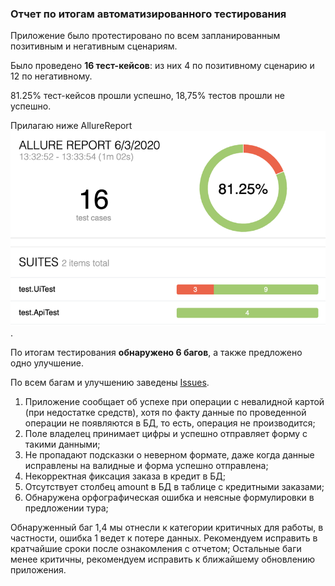 ### Отчет по итогам автоматизированного тестирования 
Приложение было протестировано по всем запланированным позитивным и негативным сценариям. 

Было проведено **16 тест-кейсов**: из них 4 по позитивному сценарию и 12 по негативному. 

81.25% тест-кейсов прошли успешно, 18,75% тестов прошли не успешно. 

Прилагаю ниже AllureReport
![alt image](screenshort/Screenshot1.png). 

По итогам тестирования **обнаружено 6 багов**, а также предложено одно улучшение. 

По всем багам и улучшению заведены [Issues](https://github.com/AnnaPo-hub/AutomatizationFinalProject/issues).

 1. Приложение сообщает об успехе при операции с невалидной картой (при недостатке средств), хотя 
       по факту данные по проведенной операции не появляются в БД, то есть, операция не производится; 
 1. Поле владелец принимает цифры  и успешно отправляет форму с такими данными; 
 1. Не пропадают подсказки о неверном формате, даже когда данные исправлены на валидные и форма успешно отправлена; 
 1. Некорректная фиксация заказа в кредит в БД; 
 1. Отсутствует  столбец amount в БД в таблице с кредитными заказами; 
 1. Обнаружена орфографическая ошибка и неясные формулировки в предложении тура; 
    

Обнаруженный баг 1,4  мы отнесли к категории критичных для работы, в частности, ошибка 1 ведет к потере данных. 
Рекомендуем исправить в кратчайшие сроки после ознакомления с отчетом; 
Остальные баги менее критичны, рекомендуем исправить к ближайшему обновлению приложения. 
